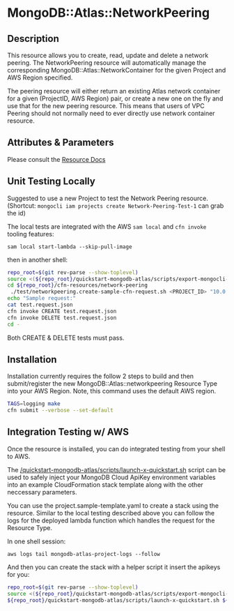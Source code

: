 # MongoDB::Atlas::NetworkPeering

## Description
This resource allows you to create, read, update and delete a network peering.
The NetworkPeering resource will automatically manage the corresponding MongoDB::Atlas::NetworkContainer for the given Project and AWS Region specified. 

The peering resource will either return an existing Atlas network container for a given (ProjectID, AWS Region) pair, or create a new one on the fly and use that for the new peering resource. This means that users of VPC Peering should not normally need to ever directly use network container resource.

## Attributes & Parameters

Please consult the [Resource Docs](docs/README.md)

## Unit Testing Locally

Suggested to use a new Project to test the Network Peering resource.
(Shortcut: `mongocli iam projects create Network-Peering-Test-1` can grab the id)

The local tests are integrated with the AWS `sam local` and `cfn invoke` tooling features:

```
sam local start-lambda --skip-pull-image
```
then in another shell:
```bash
repo_root=$(git rev-parse --show-toplevel)
source <(${repo_root}/quickstart-mongodb-atlas/scripts/export-mongocli-config.py)
cd ${repo_root}/cfn-resources/network-peering
 ./test/networkpeering.create-sample-cfn-request.sh <PROJECT_ID> "10.0.0.0/16" <YOUR_VPC_ID>  > test.request.json
echo "Sample request:"
cat test.request.json
cfn invoke CREATE test.request.json 
cfn invoke DELETE test.request.json 
cd -
```

Both CREATE & DELETE tests must pass.

## Installation

Installation currently requires the follow 2 steps to build and then submit/register the 
new MongoDB::Atlas::networkpeering Resource Type into your AWS Region. Note, this command uses the
default AWS region.

```bash
TAGS=logging make
cfn submit --verbose --set-default
```

## Integration Testing w/ AWS

Once the resource is installed, you can do integrated testing from your shell to AWS.

The [/quickstart-mongodb-atlas/scripts/launch-x-quickstart.sh](launch-x-quickstart.sh) script
can be used to safely inject your MongoDB Cloud ApiKey environment variables into an example
CloudFormation stack template along with the other neccessary parameters.

You can use the project.sample-template.yaml to create a stack using the resource.
Similar to the local testing described above you can follow the logs for the deployed
lambda function which handles the request for the Resource Type.

In one shell session:
```
aws logs tail mongodb-atlas-project-logs --follow
```

And then you can create the stack with a helper script it insert the apikeys for you:


```bash
repo_root=$(git rev-parse --show-toplevel)
source <(${repo_root}/quickstart-mongodb-atlas/scripts/export-mongocli-config.py)
${repo_root}/quickstart-mongodb-atlas/scripts/launch-x-quickstart.sh ${repo_root}/cfn-resources/network-peering/test/networkpeering.sample-template.yaml Sample-NetworkPeering-1 ParameterKey=ProjectId,ParameterValue=<PROJECT_ID> ParameterKey=RouteTableCIDRBlock,ParameterValue=192.168.0.0/24 ParameterKey=VPC,ParameterValue=<YOUR_VPC_ID>  
 
```

